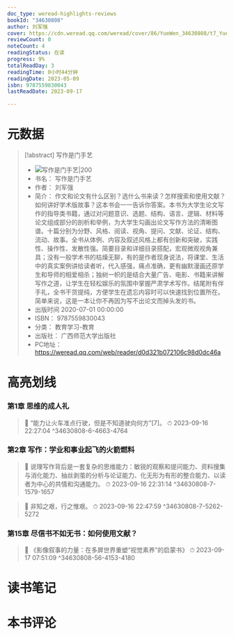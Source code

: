 ```yaml
---
doc_type: weread-highlights-reviews
bookId: "34630808"
author: 刘军强
cover: https://cdn.weread.qq.com/weread/cover/86/YueWen_34630808/t7_YueWen_34630808.jpg
reviewCount: 0
noteCount: 4
readingStatus: 在读
progress: 9%
totalReadDay: 3
readingTime: 0小时44分钟
readingDate: 2023-05-09
isbn: 9787559830043
lastReadDate: 2023-09-17

---
```

# 元数据
> [!abstract] 写作是门手艺
> - ![ 写作是门手艺|200](https://cdn.weread.qq.com/weread/cover/86/YueWen_34630808/t7_YueWen_34630808.jpg)
> - 书名： 写作是门手艺
> - 作者： 刘军强
> - 简介： 作文和论文有什么区别？选什么书来读？怎样搜索和使用文献？如何讲好学术版故事？这本书会一一告诉你答案。本书为大学生论文写作的指导类书籍，通过对问题意识、选题、结构、语言、逻辑、材料等论文组成部分的剖析和举例，为大学生勾画出论文写作方法的清晰图谱。十篇分别为分野、风格、阅读、视角、提问、文献、论证、结构、流动、故事。全书从体例、内容及叙述风格上都有创新和突破，实践性、操作性、发散性强。简要目录和详细目录搭配，宏观微观视角兼具；没有一般学术书的枯燥无聊，有的是作者现身说法，将课堂、生活中的真实案例讲给读者听，代入感强，痛点准确，更有幽默漫画还原学生和导师的相爱相杀；独树一帜的是结合大量广告、电影、书籍来讲解写作之道，让学生在轻松娱乐的氛围中掌握严肃学术写作。结尾附有伴手礼，全书干货提纯，方便学生在遗忘内容时可以快速找到位置所在。简单来说，这是一本让你不再因为写不出论文而掉头发的书。
> - 出版时间 2020-07-01 00:00:00
> - ISBN： 9787559830043
> - 分类： 教育学习-教育
> - 出版社： 广西师范大学出版社
> - PC地址：https://weread.qq.com/web/reader/d0d321b072106c98d0dc46a

# 高亮划线

### 第1章 思维的成人礼

> 📌 “能力让火车准点行驶，但是不知道驶向何方”[7]。 
> ⏱ 2023-09-16 22:27:04 ^34630808-6-4663-4764

### 第2章 写作：学业和事业起飞的火箭燃料

> 📌 说理写作背后是一套复杂的思维能力：敏锐的观察和提问能力、资料搜集与消化能力、抽丝剥茧的分析与论证能力、化无形为有形的整合能力、以读者为中心的共情和沟通能力。 
> ⏱ 2023-09-16 22:31:14 ^34630808-7-1579-1657

> 📌 非知之艰，行之惟艰。 
> ⏱ 2023-09-16 22:47:59 ^34630808-7-5262-5272

### 第15章 尽信书不如无书：如何使用文献？

> 📌 《影像叙事的力量：在多屏世界重塑“视觉素养”的启蒙书》 
> ⏱ 2023-09-17 07:51:09 ^34630808-56-4153-4180

# 读书笔记

# 本书评论
